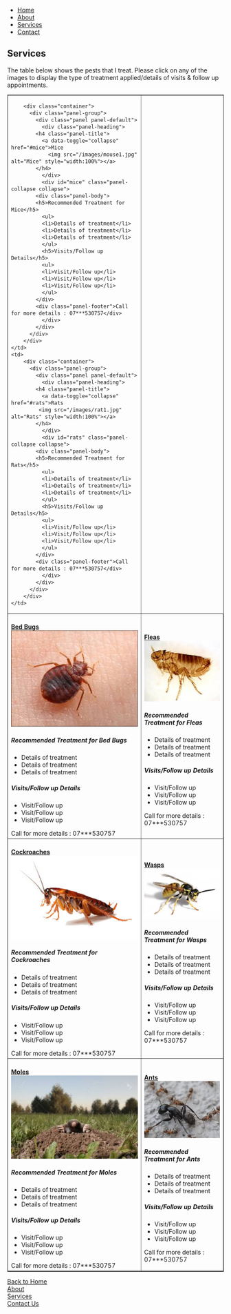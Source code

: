 <html>
<head>
<link href="/css/bootstrap.min.css" rel="stylesheet">
	<link href="/style.css" rel="stylesheet" type="text/css"> 
	<script src="/js/jquery.min.js"></script>
	<script src="/js/bootstrap.min.js"></script>
	<link rel="stylesheet" type="text/css" href="/css/dataTables.bootstrap.min.css">
	<link rel="stylesheet" type="text/css" href="/css/datepicker.css">
	<script src="/js/jquery.dataTables.min.js"></script>
	<script src="/js/dataTables.bootstrap.min.js">	</script>
	<script src="/js/bootstrap-checkbox.min.js"></script>
	<script src="/js/bootstrap-datepicker.js"></script>
<style>
.container {
    position: relative;
    width: 100%;
    max-width: 400px;
}

.container img {
    width: 100%;
    height: auto;
}

.container .btn {
    position: absolute;
    top: 50%;
    left: 50%;
    transform: translate(-50%, -50%);
    -ms-transform: translate(-50%, -50%);
    background-color: #555;
    color: white;
    font-size: 16px;
    padding: 12px 24px;
    border: none;
    cursor: pointer;
    border-radius: 5px;
    text-align: center;
}

.container .btn:hover {
    background-color: black;
}
</style>
</head>

<body>
<nav class="navbar navbar-default">
  <div class="container-fluid">
    <ul class="nav navbar-nav">
      <li class="active"><a href="readme2">Home</a></li>
      <li><a href="about">About</a></li>
      <li><a href="services">Services</a></li>
      <li><a href="contactus">Contact</a></li>
    </ul>
  </div>
</nav>
	<h2>Services</h2>
	The table below shows the pests that I treat. Please click on any of the images to display the type of treatment applied/details of visits & follow up appointments.
<table border="1">
<tr>
	<td>

		<div class="container">
		  <div class="panel-group">
		    <div class="panel panel-default">
		      <div class="panel-heading">
			<h4 class="panel-title">
			  <a data-toggle="collapse" href="#mice">Mice
				<img src="/images/mouse1.jpg" alt="Mice" style="width:100%"></a>
			</h4>
		      </div>
		      <div id="mice" class="panel-collapse collapse">
			<div class="panel-body">
			<h5>Recommended Treatment for Mice</h5>
			  <ul>
			  <li>Details of treatment</li>
			  <li>Details of treatment</li>
			  <li>Details of treatment</li>
			  </ul>
			  <h5>Visits/Follow up Details</h5>
			  <ul>
			  <li>Visit/Follow up</li>
			  <li>Visit/Follow up</li>
			  <li>Visit/Follow up</li>
			  </ul>
			</div>
			<div class="panel-footer">Call for more details : 07***530757</div>
		      </div>
		    </div>
		  </div>
		</div>
	</td>
	<td>
		<div class="container">
		  <div class="panel-group">
		    <div class="panel panel-default">
		      <div class="panel-heading">
			<h4 class="panel-title">
			  <a data-toggle="collapse" href="#rats">Rats
			 <img src="/images/rat1.jpg" alt="Rats" style="width:100%"></a>
			</h4>
		      </div>
		      <div id="rats" class="panel-collapse collapse">
			<div class="panel-body">
			<h5>Recommended Treatment for Rats</h5>
			  <ul>
			  <li>Details of treatment</li>
			  <li>Details of treatment</li>
			  <li>Details of treatment</li>
			  </ul>
			  <h5>Visits/Follow up Details</h5>
			  <ul>
			  <li>Visit/Follow up</li>
			  <li>Visit/Follow up</li>
			  <li>Visit/Follow up</li>
			  </ul>
			</div>
			<div class="panel-footer">Call for more details : 07***530757</div>
		      </div>
		    </div>
		  </div>
		</div>
	</td>
</tr>
<tr>
	<td>
		<div class="container">
		  <div class="panel-group">
		    <div class="panel panel-default">
		      <div class="panel-heading">
			<h4 class="panel-title">
			  <a data-toggle="collapse" href="#bedbug">Bed Bugs
				<img src="/images/bedbug2.jpg" alt="Bed Bugs" style="width:100%"></a>
			</h4>
		      </div>
		      <div id="bedbug" class="panel-collapse collapse">
			<div class="panel-body">
			<h5>Recommended Treatment for Bed Bugs</h5>
			  <ul>
			  <li>Details of treatment</li>
			  <li>Details of treatment</li>
			  <li>Details of treatment</li>
			  </ul>
			  <h5>Visits/Follow up Details</h5>
			  <ul>
			  <li>Visit/Follow up</li>
			  <li>Visit/Follow up</li>
			  <li>Visit/Follow up</li>
			  </ul>
			</div>
			<div class="panel-footer">Call for more details : 07***530757</div>
		      </div>
		    </div>
		  </div>
		</div>
	</td>
	<td>
		<div class="container">
		  <div class="panel-group">
		    <div class="panel panel-default">
		      <div class="panel-heading">
			<h4 class="panel-title">
			  <a data-toggle="collapse" href="#flea">Fleas
				<img src="/images/flea1.jpg" alt="Fleas" style="width:100%"></a>
			</h4>
		      </div>
		      <div id="flea" class="panel-collapse collapse">
			<div class="panel-body">
			<h5>Recommended Treatment for Fleas</h5>
			  <ul>
			  <li>Details of treatment</li>
			  <li>Details of treatment</li>
			  <li>Details of treatment</li>
			  </ul>
			  <h5>Visits/Follow up Details</h5>
			  <ul>
			  <li>Visit/Follow up</li>
			  <li>Visit/Follow up</li>
			  <li>Visit/Follow up</li>
			  </ul>
			</div>
			<div class="panel-footer">Call for more details : 07***530757</div>
		      </div>
		    </div>
		  </div>
		</div>
	</td>
</tr>
<tr>
	<td>
		<div class="container">
		  <div class="panel-group">
		    <div class="panel panel-default">
		      <div class="panel-heading">
			<h4 class="panel-title">
			  <a data-toggle="collapse" href="#cockroach">Cockroaches
				<img src="/images/cockroach.jpg" alt="Cockroaches" style="width:100%"></a>
			</h4>
		      </div>
		      <div id="cockroach" class="panel-collapse collapse">
			<div class="panel-body">
			<h5>Recommended Treatment for Cockroaches</h5>
			  <ul>
			  <li>Details of treatment</li>
			  <li>Details of treatment</li>
			  <li>Details of treatment</li>
			  </ul>
			  <h5>Visits/Follow up Details</h5>
			  <ul>
			  <li>Visit/Follow up</li>
			  <li>Visit/Follow up</li>
			  <li>Visit/Follow up</li>
			  </ul>
			</div>
			<div class="panel-footer">Call for more details : 07***530757</div>
		      </div>
		    </div>
		  </div>
		</div>
	</td>
	<td>
		<div class="container">
		  <div class="panel-group">
		    <div class="panel panel-default">
		      <div class="panel-heading">
			<h4 class="panel-title">
			  <a data-toggle="collapse" href="#wasp">Wasps
				<img src="/images/wasp1.jpg" alt="Wasps" style="width:100%"></a>
			</h4>
		      </div>
		      <div id="wasp" class="panel-collapse collapse">
			<div class="panel-body">
			<h5>Recommended Treatment for Wasps</h5>
			  <ul>
			  <li>Details of treatment</li>
			  <li>Details of treatment</li>
			  <li>Details of treatment</li>
			  </ul>
			  <h5>Visits/Follow up Details</h5>
			  <ul>
			  <li>Visit/Follow up</li>
			  <li>Visit/Follow up</li>
			  <li>Visit/Follow up</li>
			  </ul>
			</div>
			<div class="panel-footer">Call for more details : 07***530757</div>
		      </div>
		    </div>
		  </div>
		</div>
	</td>
</tr>
<tr>
	<td>
		<div class="container">
		  <div class="panel-group">
		    <div class="panel panel-default">
		      <div class="panel-heading">
			<h4 class="panel-title">
			  <a data-toggle="collapse" href="#mole">Moles
				<img src="/images/mole1.jpg" alt="Moles" style="width:100%"></a>
			</h4>
		      </div>
		      <div id="mole" class="panel-collapse collapse">
			<div class="panel-body">
			<h5>Recommended Treatment for Moles</h5>
			  <ul>
			  <li>Details of treatment</li>
			  <li>Details of treatment</li>
			  <li>Details of treatment</li>
			  </ul>
			  <h5>Visits/Follow up Details</h5>
			  <ul>
			  <li>Visit/Follow up</li>
			  <li>Visit/Follow up</li>
			  <li>Visit/Follow up</li>
			  </ul>
			</div>
			<div class="panel-footer">Call for more details : 07***530757</div>
		      </div>
		    </div>
		  </div>
		</div>
	</td>
	<td>
		<div class="container">
		  <div class="panel-group">
		    <div class="panel panel-default">
		      <div class="panel-heading">
			<h4 class="panel-title">
			  <a data-toggle="collapse" href="#ants">Ants
				<img src="/images/ants1.jpg" alt="Ants" style="width:100%"></a>
			</h4>
		      </div>
		      <div id="ants" class="panel-collapse collapse">
			<div class="panel-body">
			<h5>Recommended Treatment for Ants</h5>
			  <ul>
			  <li>Details of treatment</li>
			  <li>Details of treatment</li>
			  <li>Details of treatment</li>
			  </ul>
			  <h5>Visits/Follow up Details</h5>
			  <ul>
			  <li>Visit/Follow up</li>
			  <li>Visit/Follow up</li>
			  <li>Visit/Follow up</li>
			  </ul>
			</div>
			<div class="panel-footer">Call for more details : 07***530757</div>
		      </div>
		    </div>
		  </div>
		</div>
	</td>
</tr>
</table>
<a href="/AO-Pest-Control/">Back to Home</a><br>
<a href="About">About</a><br>
<a href="services">Services</a><br>
<a href="ContactUs">Contact Us</a><br>

</body>
</html>

